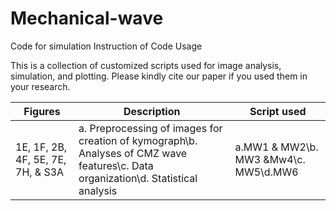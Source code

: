 # Mechanical-wave
Code for simulation
Instruction of Code Usage

This is a collection of customized scripts used for image analysis, simulation, and plotting. Please kindly cite our paper if you used them in your research.

|Figures | Description | Script used|
|--------|-------------|------------|
|1E, 1F, 2B, 4F, 5E, 7E, 7H, & S3A|a. Preprocessing of images for creation of kymograph\b. Analyses of CMZ wave features\c. Data organization\d. Statistical analysis|a.MW1 & MW2\b. MW3 &Mw4\c. MW5\d.MW6|
